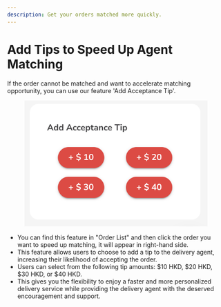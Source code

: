 ```yaml
---
description: Get your orders matched more quickly.
---
```


# Add Tips to Speed Up Agent Matching

If the order cannot be matched and want to accelerate matching opportunity, you can use our feature 'Add Acceptance Tip'.

<figure><img src="../.gitbook/assets/39 (1).png" alt=""><figcaption></figcaption></figure>

* You can find this feature in "Order List" and then click the order you want to speed up matching, it will appear in right-hand side.
* This feature allows users to choose to add a tip to the delivery agent, increasing their likelihood of accepting the order.
* Users can select from the following tip amounts: $10 HKD, $20 HKD, $30 HKD, or $40 HKD.&#x20;
* This gives you the flexibility to enjoy a faster and more personalized delivery service while providing the delivery agent with the deserved encouragement and support.
